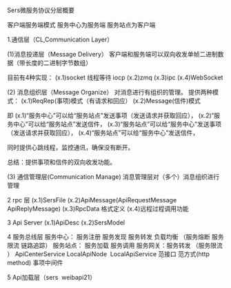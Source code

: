Sers微服务协议分层概要

客户端服务端模式
服务中心为服务端
服务站点为客户端


1.通信层（CL,Communication Layer）


(1)消息投递层（Message Delivery）
客户端和服务端可以双向收发单帧二进制数据（带长度的二进制字节数组）

目前有4种实现：
(x.1)socket 线程等待 iocp
(x.2)zmq
(x.3)ipc
(x.4)WebSocket


(2) 消息组织层（Message Organize）
对消息进行有组织的管理。
提供两种模式：
(x.1)ReqRep(事项)模式（有请求和回应）
(x.2)Message(信件)模式

即
(x.1)“服务中心”可以给“服务站点”发送事项（发送请求并获取回应），
(x.2)“服务中心”可以给“服务站点”发送信件，
(x.3)“服务站点”可以给“服务中心”发送事项（发送请求并获取回应），
(x.4)“服务站点”可以给“服务中心”发送信件，


同时提供心跳线程，监控通讯，确保没有断开。

总结：提供事项和信件的双向收发功能。

(3) 通信管理层(Communication Manage)
消息管理层对（多个）消息组织进行管理



2 rpc 层
(x.1)SersFile 
(x.2)ApiMessage(ApiRequestMessage ApiReplyMessage)
(x.3)RpcData 格式定义
(x.4)远程过程调用功能


3 Api Server
(x.1)ApiDesc
(x.2)SersModel


4 服务总线层
服务中心： 服务注册 服务发现 服务转发 负载均衡 （服务熔断 服务限流 链路追踪）
服务站点： 服务加载 服务调用
服务网关：服务转发 （服务限流 ）
ApiCenterService 
LocalApiNode  LocalApiService
范接口
范方式(http method)
事项中间件

5 Api加载层（sers  weibapi21）
